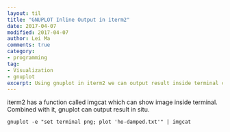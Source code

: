```yaml
---
layout: til
title: "GNUPLOT Inline Output in iterm2"
date: 2017-04-07
modified: 2017-04-07
author: Lei Ma
comments: true
category:
- programming
tag:
- Visualization
- gnuplot
excerpt: Using gnuplot in iterm2 we can output result inside terminal combined with imgcat
---
```


iterm2 has a function called imgcat which can show image inside terminal. Combined with it, gnuplot can output result in situ.

```
gnuplot -e "set terminal png; plot 'ho-damped.txt'" | imgcat
```
